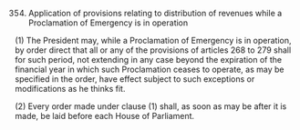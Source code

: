 354. Application of provisions relating to distribution of revenues while a Proclamation of Emergency is in operation

(1) The President may, while a Proclamation of Emergency is in operation, by order direct that all or any of the provisions of articles 268 to 279 shall for such period, not extending in any case beyond the expiration of the financial year in which such Proclamation ceases to operate, as may be specified in the order, have effect subject to such exceptions or modifications as he thinks fit.

(2) Every order made under clause (1) shall, as soon as may be after it is made, be laid before each House of Parliament.

